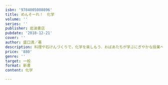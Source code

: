```yaml
---
isbn: '9784005008896'
title: めんそーれ！　化学
volume: ''
series: ''
publisher: 岩波書店
pubdate: '2018-12-21'
cover: ''
author: 盛口満／著
description: 料理や石けんづくりで，化学を楽しもう．おばあたちが学ぶにぎやかな授業へ，めんそーれ（いらっしゃい）！
price: '880'
genre: ''
target: 一般
format: 新書
content: 化学

---
```

